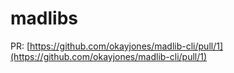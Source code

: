 # madlibs

PR: [https://github.com/okayjones/madlib-cli/pull/1](https://github.com/okayjones/madlib-cli/pull/1)